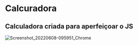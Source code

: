 # Calcuradora
## Calculadora criada para aperfeiçoar o JS


![Screenshot_20220608-095951_Chrome](https://user-images.githubusercontent.com/83735539/172623095-c2e3a61b-a881-4957-9317-f4c8c295fb2c.jpg)



